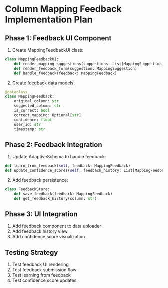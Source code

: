 # Column Mapping Feedback Implementation Plan

## Phase 1: Feedback UI Component

1. Create MappingFeedbackUI class:
```python
class MappingFeedbackUI:
    def render_mapping_suggestions(suggestions: List[MappingSuggestion])
    def render_feedback_form(suggestion: MappingSuggestion)
    def handle_feedback(feedback: MappingFeedback)
```

2. Create feedback data models:
```python
@dataclass
class MappingFeedback:
    original_column: str
    suggested_column: str
    is_correct: bool
    correct_mapping: Optional[str]
    confidence: float
    user_id: str
    timestamp: str
```

## Phase 2: Feedback Integration

1. Update AdaptiveSchema to handle feedback:
```python
def learn_from_feedback(self, feedback: MappingFeedback)
def update_confidence_scores(self, feedback_history: List[MappingFeedback])
```

2. Add feedback persistence:
```python
class FeedbackStore:
    def save_feedback(feedback: MappingFeedback)
    def get_feedback_history(column: str)
```

## Phase 3: UI Integration

1. Add feedback component to data uploader
2. Add feedback history view
3. Add confidence score visualization

## Testing Strategy

1. Test feedback UI rendering
2. Test feedback submission flow
3. Test learning from feedback
4. Test confidence score updates